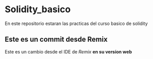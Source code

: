 # Solidity_basico
En este repositorio estaran las practicas del curso basico de solidity


## Este es un commit desde Remix

Este es un cambio desde el IDE de *Remix* **en su versíon web**